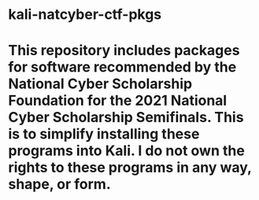 # kali-natcyber-ctf-pkgs
# This repository includes packages for software recommended by the National Cyber Scholarship Foundation for the 2021 National Cyber Scholarship Semifinals. This is to simplify installing these programs into Kali. I do not own the rights to these programs in any way, shape, or form.
